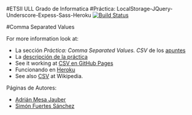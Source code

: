 #ETSII ULL Grado de Informatica 
#Práctica: LocalStorage-JQuery-Underscore-Expess-Sass-Heroku  [![Build Status](https://travis-ci.org/alu0100625066/localstorage-jquery-underscore-express-sass-heroku-simon-adrian.svg?branch=master)](https://travis-ci.org/alu0100625066/localstorage-jquery-underscore-express-sass-heroku-simon-adrian)

#Comma Separated Values

For more information look at:

* La sección *Práctica: Comma Separated Values. CSV* de los [apuntes](http://crguezl.github.io/pl-html/node11.html)
* La [descripción de la práctica](https://campusvirtual.ull.es/1516/mod/page/view.php?id=187374)
* See it working at [CSV en GitHub Pages](http://alu0100625066.github.io/localstorage-jquery-underscore-express-sass-heroku-simon-adrian/public/views/)
* Funcionando en [Heroku](https://csv-adrian-simon.herokuapp.com/)
* See also [CSV](http://en.wikipedia.org/wiki/Comma-separated_values) at Wikipedia.
 
Páginas de Autores:

* [Adrián Mesa Jauber](http://alu0100614220.github.io)
* [Simón Fuertes Sánchez](http://alu0100625066.github.io)
